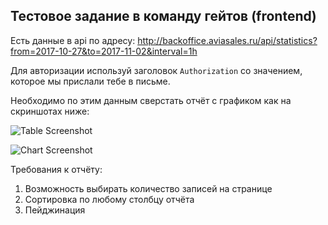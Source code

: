 ## Тестовое задание в команду гейтов (frontend)
Есть данные в api по адресу:
http://backoffice.aviasales.ru/api/statistics?from=2017-10-27&to=2017-11-02&interval=1h

Для авторизации используй заголовок `Authorization` со значением, которое мы прислали тебе в письме.

Необходимо по этим данным сверстать отчёт с графиком как на скриншотах ниже:

![Table Screenshot](https://raw.githubusercontent.com/KosyanMedia/test-tasks/gates_frontend/gates_team_frontend/table_screenshot.png)

![Chart Screenshot](https://raw.githubusercontent.com/KosyanMedia/test-tasks/gates_frontend/gates_team_frontend/chart_screenshot.png)

Требования к отчёту:
1. Возможность выбирать количество записей на странице
2. Сортировка по любому столбцу отчёта
3. Пейджинация